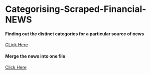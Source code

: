 # Categorising-Scraped-Financial-NEWS

#### Finding out the distinct categories for a particular source of news
[CLick Here](https://github.com/Sabertoothtech/Categorising-Scraped-Financial-NEWS/blob/master/Clustering/Prepare%20files%20according%20to%20categories.ipynb)
#### Merge the news into one file
[Click Here]()
#### 
